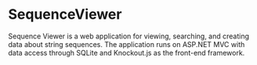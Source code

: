 # SequenceViewer
Sequence Viewer is a web application for viewing, searching, and creating data about string sequences. The application runs on ASP.NET MVC with data access through SQLite and Knockout.js as the front-end framework.

